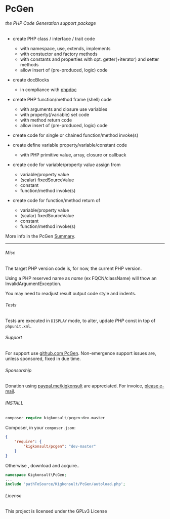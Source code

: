 [comment]: # (This file is part of PcGen, PHP Code Generation support package. Copyright 2020 Kjell-Inge Gustafsson, kigkonsult, All rights reserved, licence GPL 3.0)
# PcGen

###### the PHP Code Generation support package

* create PHP class / interface / trait code<br>
  * with namespace, use, extends, implements 
  * with constuctor and factory methods 
  * with constants and properties with opt. getter(+iterator) and setter methods
  * allow insert of (pre-produced, logic) code 

* create docBlocks
  * in compliance with [phpdoc]

* create PHP function/method frame (shell) code
  * with arguments and closure use variables
  * with property(/variable) set code
  * with method return code
  * allow insert of (pre-produced, logic) code 

* create code for single or chained function/method invoke(s)
  
* create define variable property/variable/constant code
  * with PHP primitive value, array, closure or callback 

* create code for variable/property value assign from
  * variable/property value
  * (scalar) fixedSourceValue
  * constant
  * function/method invoke(s)
    
* create code for function/method return of 
  * variable/property value
  * (scalar) fixedSourceValue
  * constant  
  * function/method invoke(s)
   
More info in the PcGen [Summary].

--- 
###### Misc

The target PHP version code is, for now, the current PHP version. 

Using a PHP reserved name as _name_ (ex FQCN/className) will thow an InvalidArgumentException. 

You may need to readjust result output code style and indents.


###### Tests

Tests are executed in ```DISPLAY``` mode, to alter, update _PHP_ const in top of ```phpunit.xml```.  


###### Support

For support use [github.com PcGen]. Non-emergence support issues are, unless sponsored, fixed in due time.


###### Sponsorship

Donation using <a href="https://paypal.me/kigkonsult?locale.x=en_US" rel="nofollow">paypal.me/kigkonsult</a> are appreciated. 
For invoice, <a href="mailto:ical@kigkonsult.se">please e-mail</a>.

###### INSTALL

``` php
composer require kigkonsult/pcgen:dev-master
```

Composer, in your `composer.json`:

``` json
{
    "require": {
        "kigkonsult/pcgen": "dev-master"
    }
}
```

Otherwise , download and acquire..

``` php
namespace Kigkonsult\PcGen;
...
include 'pathToSource/Kigkonsult/PcGen/autoload.php';
```


###### License

This project is licensed under the GPLv3 License

[Composer]:https://getcomposer.org/
[github.com PcGen]:https://github.com/iCalcreator/PcGen
[phpdoc]:https://phpdoc.org
[Summary]:docs/Summary.md
